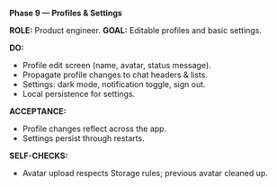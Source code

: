 **Phase 9 — Profiles & Settings**

**ROLE:** Product engineer.
**GOAL:** Editable profiles and basic settings.

**DO:**

- Profile edit screen (name, avatar, status message).
- Propagate profile changes to chat headers & lists.
- Settings: dark mode, notification toggle, sign out.
- Local persistence for settings.

**ACCEPTANCE:**

- Profile changes reflect across the app.
- Settings persist through restarts.

**SELF-CHECKS:**

- Avatar upload respects Storage rules; previous avatar cleaned up.
